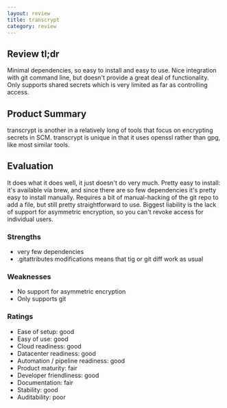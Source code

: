 ```yaml
---
layout: review
title: transcrypt
category: review
---
```

## Review tl;dr
Minimal dependencies, so easy to install and easy to use. Nice integration with git command line, but doesn't provide a great deal of functionality. Only supports shared secrets which is very limited as far as controlling access.

## Product Summary
transcrypt is another in a relatively long of tools that focus on encrypting secrets in SCM. transcrypt is unique in that it uses openssl rather than gpg, like most similar tools.

## Evaluation
It does what it does well, it just doesn't do very much. Pretty easy to install: it's available via brew, and since there are so few dependencies it's pretty easy to install manually. Requires a bit of manual-hacking of the git repo to add a file, but still pretty straightforward to use. Biggest liability is the lack of support for asymmetric encryption, so you can't revoke access for individual users.

### Strengths
- very few dependencies
- .gitattributes modifications means that tig or git diff work as usual

### Weaknesses
- No support for asymmetric encryption
- Only supports git

### Ratings
- Ease of setup: good
- Easy of use: good
- Cloud readiness: good
- Datacenter readiness: good
- Automation / pipeline readiness: good
- Product maturity: fair
- Developer friendliness: good
- Documentation: fair
- Stability: good
- Auditability: poor
